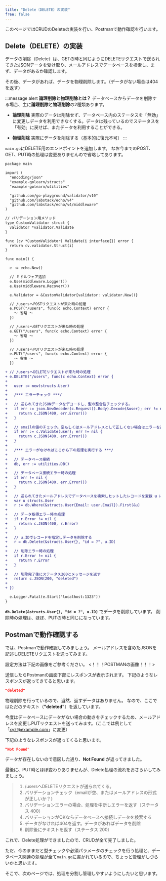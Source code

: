 ```yaml
---
title: "Delete（DELETE）の実装"
free: false
---
```


このページではCRUDのDeleteの実装を行い、Postmanで動作確認を行います。

## Delete（DELETE）の実装
データの削除（Delete）は、GETの時と同じようにDELETEリクエストで送られてきたJSONデータを受け取り、メールアドレスでデータベースを検索し、まず、データがあるか確認します。

その後、データがあれば、データを物理削除します。（データがない場合は404を返す）

:::message alert
**論理削除と物理削除とは？**
データベースからデータを削除する場合、主に**論理削除と物理削除**の2種類あります。

- **論理削除**
実際のデータは削除せず、データベース内のステータスを「無効」に変更しデータを利用できなくする。データは残っているのでステータスを「有効」に戻せば、またデータを利用することができる。

- **物理削除**
実際にデータを削除する（基本的に復元不可）
:::

`main.go`にDELETE用のエンドポイントを追加します。
なお今までのPOST、GET、PUT時の処理は変更ありませんので省略してあります。

```diff go:main.go
package main

import (
  "encoding/json"
  "example-golearn/structs"
  "example-golearn/utilities"

  "github.com/go-playground/validator/v10"
  "github.com/labstack/echo/v4"
  "github.com/labstack/echo/v4/middleware"
)

// バリデーション用メソッド
type CustomValidator struct {
  validator *validator.Validate
}

func (cv *CustomValidator) Validate(i interface{}) error {
  return cv.validator.Struct(i)
}

func main() {

  e := echo.New()

  // ミドルウェア追加
  e.Use(middleware.Logger())
  e.Use(middleware.Recover())

  e.Validator = &CustomValidator{validator: validator.New()}

  // /usersへPOSTリクエストが来た時の処理
  e.POST("/users", func(c echo.Context) error {
    〜 省略 〜
  })

  // /usersへGETリクエストが来た時の処理
  e.GET("/users", func(c echo.Context) error {
    〜 省略 〜
  })

  // /usersへPUTリクエストが来た時の処理
  e.PUT("/users", func(c echo.Context) error {
    〜 省略 〜
  })

+ // /usersへDELETEリクエストが来た時の処理
+ e.DELETE("/users", func(c echo.Context) error {
+
+   user := new(structs.User)
+
+   /*** エラーチェック ***/
+
+   // 送られてきたJSONデータをデコードし、型の整合性チェックする。
+   if err := json.NewDecoder(c.Request().Body).Decode(&user); err != nil {
+     return c.JSON(400, err.Error())
+   }
+
+   // emailの値のチェック。空もしくはメールアドレスとして正しくない場合はエラーを返す。
+   if err := c.Validate(user); err != nil {
+     return c.JSON(400, err.Error())
+   }
+
+   /*** エラーがなければここから下の処理を実行する ***/
+
+   // データベース接続
+   db, err := utilities.DB()
+
+   // データベース接続エラー時の処理
+   if err != nil {
+     return c.JSON(400, err.Error())
+   }
+
+   // 送られてきたメールアドレスでデータベースを検索しヒットしたレコードを変数 u に格納（なければ404を返す）
+   var u structs.User
+   r := db.Where(&structs.User{Email: user.Email}).First(&u)
+
+   // データ取得エラー時の処理
+   if r.Error != nil {
+     return c.JSON(400, r.Error)
+   }
+
+   // u.IDでレコードを指定しデータを削除する
+   r = db.Delete(&structs.User{}, "id = ?", u.ID)
+
+   // 削除エラー時の処理
+   if r.Error != nil {
+     return r.Error
+   }
+
+   // 削除完了後にステータス200とメッセージを返す
+   return c.JSON(200, "deleted")
+
+ })

  e.Logger.Fatal(e.Start("localhost:1323"))
}
```
**`db.Delete(&structs.User{}, "id = ?", u.ID)`** でデータを削除しています。
削除時の処理は、ほぼ、PUTの時と同じになっています。

## Postmanで動作確認する
では、Postmanで動作確認してみましょう。
メールアドレスを含めたJSONを記述しDELETEリクエストを送ってみます。

設定方法は下記の画像をご参考ください。
<！！！POSTMANの画像！！！>

送信したらPostmanの画面下部にレスポンスが表示されます。
下記のようなレスポンスが返ってきてると思います。

```json
"deleted"
```

物理削除を行っているので、当然、返すデータはありません。
なので、ここではただのテキスト（**"deleted"**）を返しています。

今度はデータベースにデータがない場合の動きをチェックするため、メールアドレスを変更しPUTリクエストを送ってみます。（ここでは例として「xyz@example.com」に変更）

下記のようなレスポンスが返ってくると思います。
```json
"Not Found"
```
データが存在しないので意図した通り、**Not Found** が返ってきました。

最後に、PUT時とほぼ変わりありませんが、Delete処理の流れをおさらいしてみましょう。
> 1. /usersへDELETEリクエストが送られてくる。
> 2. バリデーションチェック（emailが空、またはメールアドレスの形式が正しいか？）
> 3. バリデーションエラーの場合、処理を中断しエラーを返す（ステータス 400）
> 4. バリデーションがOKならデータベースへ接続しデータを検索する
> 5. データがなければ404を返す。データがあればデータを削除
> 6. 削除後にテキストを返す（ステータス 200）

これで、Delete処理ができましたので、CRUDが全て完了しました。

ただ、今のままだと型チェックや必須パラメータのチェックを行う処理と、データベース関連の処理が全て`main.go`に書かれているので、ちょっと管理がしづらいかと思います。

そこで、次のページでは、処理を分割し管理しやすいようにしたいと思います。
